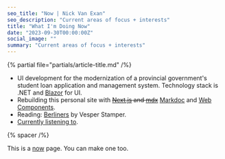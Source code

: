 ```yaml
---
seo_title: "Now | Nick Van Exan"
seo_description: "Current areas of focus + interests"
title: "What I'm Doing Now"
date: "2023-09-30T00:00:00Z"
social_image: ""
summary: "Current areas of focus + interests"
---
```


{% partial file="partials/article-title.md" /%}

- UI development for the modernization of a provincial government's student loan application and management system. Technology stack is .NET and [Blazor](https://learn.microsoft.com/en-us/aspnet/core/blazor/?view=aspnetcore-7.0) for UI.
- Rebuilding this personal site with ~~[Next.js](https://nextjs.org/) and [mdx](https://mdxjs.com)~~ [Markdoc](https://markdoc.io/) and [Web Components](https://developer.mozilla.org/en-US/docs/Web/Web_Components).
- Reading: [Berliners](https://www.goodreads.com/en/book/show/55082799) by Vesper Stamper.
- [Currently listening to](https://open.spotify.com/playlist/0qEkM0AecEZ2yX4mrfjhCI?si=abec189bf77e4e5c).

{% spacer /%}

This is a [now](https://nownownow.com/about) page. You can make one too.
